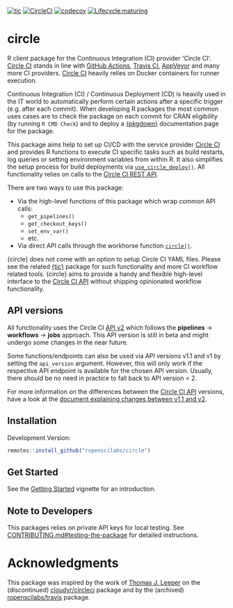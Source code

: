 <!-- badges: start -->

[![tic](https://github.com/ropenscilabs/circle/workflows/tic/badge.svg?branch=main)](https://github.com/ropenscilabs/circle/actions)
[![CircleCI](https://img.shields.io/circleci/build/gh/ropenscilabs/circle/main?label=Linux&logo=circle&logoColor=green&style=flat-square)](https://circleci.com/gh/ropenscilabs/circle)
[![codecov](https://codecov.io/gh/ropenscilabs/circle/branch/main/graph/badge.svg)](https://codecov.io/gh/ropenscilabs/circle)
[![Lifecycle:maturing](https://img.shields.io/badge/lifecycle-maturing-blue.svg)](https://www.tidyverse.org/lifecycle/#maturing)

<!-- badges: end -->

# circle

R client package for the Continuous Integration (CI) provider 'Circle CI'.
[Circle CI](https://circleci.com/) stands in line with [GitHub Actions](https://github.com/features/actions), [Travis CI](https://www.travis-ci.com/), [AppVeyor](https://ci.appveyor.com/login) and many more CI providers.
[Circle CI](https://circleci.com/) heavily relies on Docker containers for runner execution.

Continuous Integration (CI) / Continuous Deployment (CD) is heavily used in the IT world to automatically perform certain actions after a specific trigger (e.g. after each commit).
When developing R packages the most common uses cases are to check the package on each commit for CRAN eligibility (by running `R CMD Check`) and to deploy a [{pkgdown}](https://github.com/r-lib/pkgdown) documentation page for the package.

This package aims help to set up CI/CD with the service provider [Circle CI](https://circleci.com/) and provides R functions to execute CI specific tasks such as build restarts, log queries or setting environment variables from within R.
It also simplifies the setup process for build deployments via [`use_circle_deploy()`](https://docs.ropensci.org/circle/reference/use_circle_deploy.html).
All functionality relies on calls to the [Circle CI REST API](https://circleci.com/docs/api/v2/#circleci-api).

There are two ways to use this package:

- Via the high-level functions of this package which wrap common API calls:
  - `get_pipelines()`
  - `get_checkout_keys()`
  - `set_env_var()`
  - etc.
- Via direct API calls through the workhorse function [`circle()`](https://docs.ropensci.org/circle/reference/circle.html).

{circle} does not come with an option to setup Circle CI YAML files.
Please see the related [{tic}](https://github.com/ropensci/tic) package for such functionality and more CI workflow related tools.
{circle} aims to provide a handy and flexible high-level interface to the [Circle CI API](https://circleci.com/docs/api/v2/) without shipping opinionated workflow functionality.

## API versions

All functionality uses the Circle CI [API v2](https://github.com/CircleCI-Public/api-preview-docs) which follows the **pipelines** -> **workflows** -> **jobs** approach.
This API version is still in beta and might undergo some changes in the near future.

Some functions/endpoints can also be used via API versions v1.1 and v1 by setting the `api_version` argument.
However, this will only work if the respective API endpoint is available for the chosen API version.
Usually, there should be no need in practice to fall back to API version < 2.

For more information on the differences between the [Circle CI API](https://circleci.com/docs/api/v2/) versions, have a look at the [document explaining changes between v1.1 and v2](https://github.com/CircleCI-Public/api-preview-docs/blob/master/docs/api-changes.md).

## Installation

Development Version:

```r
remotes::install_github("ropenscilabs/circle")
```

## Get Started

See the [Getting Started](https://ropenscilabs.github.io/circle/articles/circle.html) vignette for an introduction.

## Note to Developers

This packages relies on private API keys for local testing.
See [CONTRIBUTING.md#testing-the-package](https://github.com/ropenscilabs/circle/blob/main/.github/CONTRIBUTING.md#testing-the-package) for detailed instructions.

# Acknowledgments

This package was inspired by the work of [Thomas J. Leeper](https://github.com/leeper) on the (discontinued) [cloudyr/circleci](https://github.com/cloudyr/circleci) package and by the (archived) [ropenscilabs/travis](https://github.com/ropenscilabs/travis) package.
